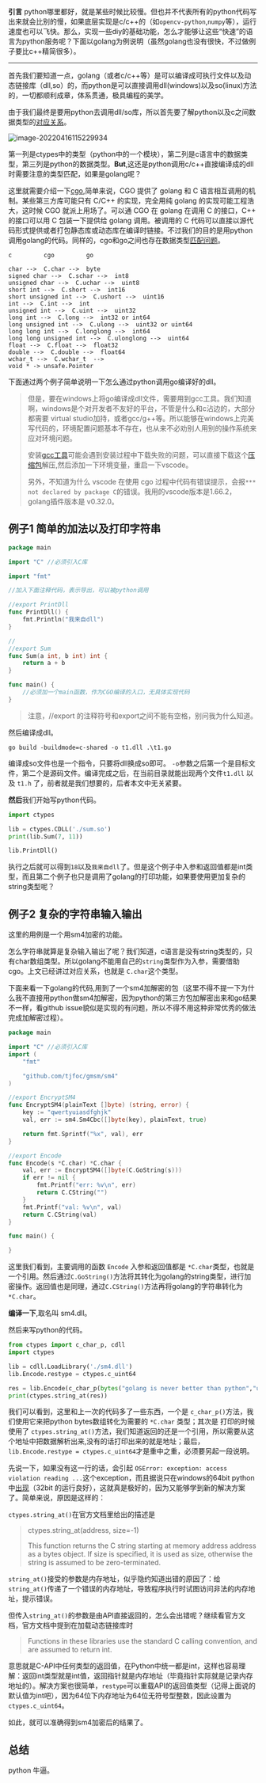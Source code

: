**引言** python哪里都好，就是某些时候比较慢。但也并不代表所有的python代码写出来就会比别的慢，如果底层实现是c/c++的（如```opencv-python```,```numpy```等），运行速度也可以飞快。那么，实现一些diy的基础功能，怎么才能够让这些“快速”的语言为python服务呢？下面以golang为例说明（虽然golang也没有很快，不过做例子要比c++精简很多）。

--------

首先我们要知道一点，golang（或者c/c++等）是可以编译成可执行文件以及动态链接库（dll,so）的，而python是可以直接调用dll(windows)以及so(linux)方法的，一切都顺利成章，体系贯通，极具编程的美学。

由于我们最终是要用python去调用dll/so库，所以首先要了解python以及c之间数据类型的[对应关系](https://docs.python.org/3/library/ctypes.html)。

![image-20220416115229934](./images/image-20220416115229934.png)

第一列是ctypes中的类型（python中的一个模块），第二列是c语言中的数据类型，第三列是python的数据类型。**But**,这还是python调用c/c++直接编译成的dll时需要注意的类型匹配，如果是golang呢？

这里就需要介绍一下[cgo](https://studygolang.com/articles/16315),简单来说，CGO 提供了 golang 和 C 语言相互调用的机制。某些第三方库可能只有 C/C++ 的实现，完全用纯 golang 的实现可能工程浩大，这时候 CGO 就派上用场了。可以通 CGO 在 golang 在调用 C 的接口，C++ 的接口可以用 C 包装一下提供给 golang 调用。被调用的 C 代码可以直接以源代码形式提供或者打包静态库或动态库在编译时链接。不过我们的目的是用python调用golang的代码。同样的，cgo和go之间也存在数据类型[匹配问题](https://www.cnblogs.com/adjk/p/9469845.html)。

```
c         cgo         go

char -->  C.char -->  byte
signed char -->  C.schar -->  int8
unsigned char -->  C.uchar -->  uint8
short int -->  C.short -->  int16
short unsigned int -->  C.ushort -->  uint16
int -->  C.int -->  int
unsigned int -->  C.uint -->  uint32
long int -->  C.long -->  int32 or int64
long unsigned int -->  C.ulong -->  uint32 or uint64
long long int -->  C.longlong -->  int64
long long unsigned int -->  C.ulonglong -->  uint64
float -->  C.float -->  float32
double -->  C.double -->  float64
wchar_t -->  C.wchar_t  --> 
void * -> unsafe.Pointer
```

下面通过两个例子简单说明一下怎么通过python调用go编译好的dll。

> 但是，要在windows上将go编译成dll文件，需要用到gcc工具。我们知道啊，windows是个对开发者不友好的平台，不管是什么和c沾边的，大部分都需要 virtual studio加持，或者gcc/g++等。所以能够在windows上完美写代码的，环境配置问题基本不存在，也从来不必劝别人用别的操作系统来应对环境问题。
>
> 安装[gcc工具](https://blog.csdn.net/qq_18145605/article/details/117438894)可能会遇到安装过程中下载失败的问题，可以直接下载这个[压缩包](https://jaist.dl.sourceforge.net/project/mingw-w64/Toolchains%20targetting%20Win64/Personal%20Builds/mingw-builds/8.1.0/threads-posix/seh/x86_64-8.1.0-release-posix-seh-rt_v6-rev0.7z)解压,然后添加一下环境变量，重启一下vscode。
>
> 另外，不知道为什么 vscode 在使用 cgo 过程中代码有错误提示，会报```*** not declared by package C```的错误。我用的vscode版本是1.66.2， golang插件版本是 v0.32.0。



## 例子1 简单的加法以及打印字符串

```go
package main

import "C" //必须引入C库

import "fmt"

//加入下面注释代码，表示导出，可以被python调用

//export PrintDll
func PrintDll() {
	fmt.Println("我来自dll")
}

//
//export Sum
func Sum(a int, b int) int {
	return a + b
}

func main() {
	//必须加一个main函数，作为CGO编译的入口，无具体实现代码
}
```



> 注意，//export 的注释符号和export之间不能有空格，别问我为什么知道。

然后编译成dll。

```
go build -buildmode=c-shared -o t1.dll .\t1.go
```

编译成so文件也是一个指令，只要将dll换成so即可。 ```-o```参数之后第一个是目标文件，第二个是源码文件。编译完成之后，在当前目录就能出现两个文件```t1.dll``` 以及 ```t1.h``` 了，前者就是我们想要的，后者本文中无关紧要。

**然后**我们开始写python代码。

```python
import ctypes

lib = ctypes.CDLL('./sum.so')
print(lib.Sum(7, 11))

lib.PrintDll()
```

执行之后就可以得到```18```以及```我来自dll```了。但是这个例子中入参和返回值都是int类型，而且第二个例子也只是调用了golang的打印功能，如果要使用更加复杂的string类型呢？

## 例子2 复杂的字符串输入输出

这里的用例是一个用sm4加密的功能。

怎么字符串就算是复杂输入输出了呢？我们知道，c语言是没有string类型的，只有char数组类型。所以golang不能用自己的```string```类型作为入参，需要借助cgo。上文已经讲过对应关系，也就是 ```C.char```这个类型。

下面来看一下golang的代码,用到了一个sm4加解密的包（这里不得不提一下为什么我不直接用python做sm4加解密，因为python的第三方包加解密出来和go结果不一样，看github issue貌似是实现的有问题，所以不得不用这种非常优秀的做法完成加解密过程）。

```go
package main

import "C" //必须引入C库
import (
	"fmt"

	"github.com/tjfoc/gmsm/sm4"
)

//export EncryptSM4
func EncryptSM4(plainText []byte) (string, error) {
	key := "qwertyuiasdfghjk"
	val, err := sm4.Sm4Cbc([]byte(key), plainText, true)

	return fmt.Sprintf("%x", val), err
}

//export Encode
func Encode(s *C.char) *C.char {
	val, err := EncryptSM4([]byte(C.GoString(s)))
	if err != nil {
		fmt.Printf("err: %v\n", err)
		return C.CString("")
	}
	fmt.Printf("val: %v\n", val)
	return C.CString(val)
}

func main() {

}
```

这里我们看到，主要调用的函数 ```Encode``` 入参和返回值都是 ```*C.char```类型，也就是一个引用。然后通过```C.GoString()```方法将其转化为golang的string类型，进行加密操作。返回值也是同理，通过```C.CString()```方法再将golang的字符串转化为```*C.char```。

**编译一下**,取名叫 sm4.dll。

然后来写python的代码。

```python
from ctypes import c_char_p, cdll
import ctypes

lib = cdll.LoadLibrary('./sm4.dll')
lib.Encode.restype = ctypes.c_uint64

res = lib.Encode(c_char_p(bytes("golang is never better than python","utf-8")))
print(ctypes.string_at(res))
```

我们可以看到，这里和上一次的代码多了一些东西，一个是 ```c_char_p()```方法，我们使用它来把python bytes数组转化为需要的 ```*C.char``` 类型；其次是 打印的时候使用了 ```ctypes.string_at()```方法，我们知道返回的还是一个引用，所以需要从这个地址中把数据解析出来,没有的话打印出来的就是地址；最后，```lib.Encode.restype = ctypes.c_uint64```才是重中之重，必须要另起一段说明。

先说一下，如果没有这一行的话，会引起 ```OSError: exception: access violation reading ...```这个exception，而且据说只在windows的64bit python中[出现](https://www.polarxiong.com/archives/Python-x64%E4%B8%8Bctypes%E5%8A%A8%E6%80%81%E9%93%BE%E6%8E%A5%E5%BA%93%E5%87%BA%E7%8E%B0access-violation%E7%9A%84%E5%8E%9F%E5%9B%A0%E5%88%86%E6%9E%90.html)（32bit 的运行良好），这就真是极好的，因为又能够学到新的解决方案了。简单来说，原因是这样的：

`ctypes.string_at()`在官方文档里给出的描述是

> ctypes.string_at(address, size=-1)
>
> This function returns the C string starting at memory address address as a bytes object. If size is specified, it is used as size, otherwise the string is assumed to be zero-terminated.

`string_at()`接受的参数是内存地址，似乎隐约知道出错的原因了：给`string_at()`传递了一个错误的内存地址，导致程序执行时试图访问非法的内存地址，提示错误。

但传入`string_at()`的参数是由API直接返回的，怎么会出错呢？继续看官方文档，官方文档中提到在加载动态链接库时

> Functions in these libraries use the standard C calling convention, and are assumed to return int.

意思就是C-API中任何类型的返回值，在Python中统一都是int，这样也容易理解：返回int类型就是int值，返回指针就是内存地址（毕竟指针实际就是记录内存地址的）。解决方案也很简单，`restype`可以重载API的返回值类型（记得上面说的默认值为int吧），因为64位下内存地址为64位无符号型整数，因此设置为`ctypes.c_uint64`。

如此，就可以准确得到sm4加密后的结果了。

## 总结

python 牛逼。

